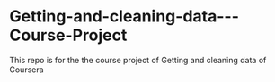 Getting-and-cleaning-data---Course-Project
==========================================

This repo is for the the course project of Getting and cleaning data of Coursera
